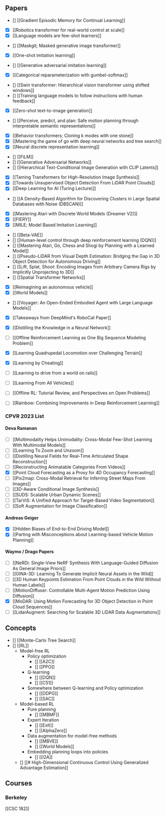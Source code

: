 ## Papers

- [] [[Gradient Episodic Memory for Continual Learning]]
- [x] [[Robotics transformer for real-world control at scale]]
- [x] [[Language models are few-shot learners]]
- [] [[Maskgit; Masked generative image transformer]]
- [x] [[One-shot imitation learning]]
- [] [[Generative adversarial imitation learning]]
- [x] [[Categorical reparameterization with gumbel-softmax]]
- [] [[Swin transformer: Hierarchical vision transformer using shifted windows]]
- [] [[Training language models to follow instructions with human feedback]]
- [x] [[Zero-shot text-to-image generation]]
- [] [[Perceive, predict, and plan: Safe motion planning through interpretable semantic representations]]
- [x] [[Behavior transformers; Cloning k modes with one stone]]
- [x] [[Mastering the game of go with deep neural networks and tree search]]
- [x] [[Neural discrete representation learning]]
- [] [[FiLM]]
- [] [[Generative Adversarial Networks]]
- [] [[Hierarchical Text-Conditional Image Generation with CLIP Latents]]
- [x] [[Taming Transformers for High-Resolution Image Synthesis]]
- [x] [[Towards Unsupervised Object Detection From LiDAR Point Clouds]]
- [x] [[Deep Learning for AI (Turing Lecture)]]
- [] [[A Density-Based Algorithm for Discovering Clusters in Large Spatial Databases with Noise (DBSCAN)]]
- [x] [[Mastering Atari with Discrete World Models (Dreamer V2)]]
- [x] [[FIERY]]
- [x] [[MILE; Model Based Imitation Learning]]
- [] [[Beta-VAE]] 
- [] [[Human-level control through deep reinforcement learning (DQN)]]
- [] [[Mastering Atari, Go, Chess and Shogi by Planning with a Learned Model]]
- [] [[Pseudo-LiDAR from Visual Depth Estimation: Bridging the Gap in 3D Object Detection for Autonomous Driving]]
- [] [[Lift, Splat, Shoot: Encoding Images from Arbitrary Camera Rigs by Implicitly Unprojecting to 3D]]
 - [] [[Spatial Transformer Networks]]
- [x] [[Reimagining an autonomous vehicle]]
- [x] [[World Models]]
- [] [[Voyager: An Open-Ended Embodied Agent with Large Language Models]]
- [x] [[Takeaways from DeepMind's RoboCat Paper]]
- [x] [[Distilling the Knowledge in a Neural Network]]
- [ ] [[Offline Reinforcement Learning as One Big Sequence Modeling Problem]]
- [x] [[Learning Quadrupedal Locomotion over Challenging Terrain]]
- [x] [[Learning by Cheating]]
- [ ] [[Learning to drive from a world on rails]]
- [ ] [[Learning From All Vehicles]]
- [ ] [[Offline RL: Tutorial Review, and Perspectives on Open Problems]]
- [ ] [[Rainbow: Combining Improvements in Deep Reinforcement Learning]]







### CPVR 2023 List

#### Deva Ramanan

- [ ] [[Multimodality Helps Unimodality: Cross-Modal Few-Shot Learning With Multimodal Models]]
- [ ] [[Learning To Zoom and Unzoom]]
- [ ] [[Distilling Neural Fields for Real-Time Articulated Shape Reconstruction]]
- [ ] [[Reconstructing Animatable Categories From Videos]]
- [x] [[Point Cloud Forecasting as a Proxy for 4D Occupancy Forecasting]]
- [ ] [[Pix2map: Cross-Modal Retrieval for Inferring Street Maps From Images]]
- [ ] [[3D-Aware Conditional Image Synthesis]]
- [ ] [[SUDS: Scalable Urban Dynamic Scenes]]
- [ ] [[TarViS: A Unified Approach for Target-Based Video Segmentation]]
- [ ] [[Soft Augmentation for Image Classification]]

#### Andreas Geiger

- [x] [[Hidden Biases of End-to-End Driving Model]]
- [x] [[Parting with Misconceptions about Learning-based Vehicle Motion Planning]]

#### Waymo / Drago Papers

- [ ] [[NeRDi: Single-View NeRF Synthesis With Language-Guided Diffusion As General Image Priors]]
- [ ] [[GINA-3D: Learning To Generate Implicit Neural Assets in the Wild]]
- [ ] [[3D Human Keypoints Estimation From Point Clouds in the Wild Without Human Labels]]
- [ ] [[MotionDiffuser: Controllable Multi-Agent Motion Prediction Using Diffusion]]
- [x] [[MoDAR: Using Motion Forecasting for 3D Object Detection in Point Cloud Sequences]]
- [ ] [[LidarAugment: Searching for Scalable 3D LiDAR Data Augmentations]]

## Concepts

- [] [[Monte-Carlo Tree Search]]
- [] [[RL]]
	- Model-free RL
		- Policy optimization
			- [] [[A2C]]
			- [] [[PPO]]
		 - Q-learning
			 - [] [[DQN]]
			 - [] [[C51]]
		 - Somewhere between Q-learning and Policy optimization
			 - [] [[DDPG]]
			 - [] [[SAC]]
	 - Model-based RL
		 - Pure planning
			 - [] [[MBMF]]
		 - Expert Iteration
			 - [] [[ExIt]]
			 - [] [[AlphaZero]]
		 - Data augmentation for model-free methods
			 - [] [[MBVE]]
			 - [] [[World Models]]
		 - Embedding planning loops into policies
			 - [] [[I2A]]
	- [] [[# High-Dimensional Continuous Control Using Generalized Advantage Estimation]]

	
## Courses


### Berkeley 

[[CSC 182]]




